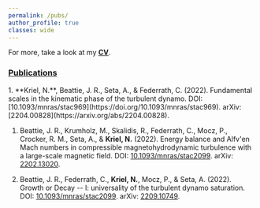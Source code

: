 ```yaml
---
permalink: /pubs/
author_profile: true
classes: wide
---
```


For more, take a look at my [**CV**](/assets/CV.pdf).

<h3><u>
	Publications
</u> </h3>
1. **Kriel, N.**, Beattie, J. R., Seta, A., & Federrath, C. (2022). Fundamental scales in the kinematic phase of the turbulent dynamo. DOI: [10.1093/mnras/stac969](https://doi.org/10.1093/mnras/stac969). arXiv: [2204.00828](https://arxiv.org/abs/2204.00828).

1. Beattie, J. R., Krumholz, M., Skalidis, R., Federrath, C., Mocz, P., Crocker, R. M., Seta, A., & **Kriel, N.** (2022). Energy balance and Alfv\'en Mach numbers in compressible magnetohydrodynamic turbulence with a large-scale magnetic field. DOI: [10.1093/mnras/stac2099](https://doi.org/10.1093/mnras/stac2099). arXiv: [2202.13020](https://arxiv.org/abs/2202.13020).

1. Beattie, J. R., Federrath, C., **Kriel, N.**, Mocz, P., & Seta, A. (2022). Growth or Decay -- I: universality of the turbulent dynamo saturation. DOI: [10.1093/mnras/stac2099](https://doi.org/10.1093/mnras/stac2099). arXiv: [2209.10749](https://arxiv.org/abs/2209.10749).





<!-- 1.  [**Virial Black Hole Mass Estimates of Quasars in the XQ-100 Legacy Survey**](https://orcid.org/0000-0001-9372-4611) <br/>
**Samuel Lai**, Christopher A Onken, Christian Wolf, Fuyan Bian, Guido Cupani, Sebastian Lopez, Valentina D’Odorico 
(2023; MNRAS submitted)
1.  [**Characterising SMSS J2157–3602, the most luminous known quasar, with accretion disc models**](https://ui.adsabs.harvard.edu/abs/2023MNRAS.521.3682L/abstract) <br/>
**Samuel Lai**, Christian Wolf, Christopher A Onken, Fuyan Bian 
(2023; MNRAS, 521(3), 3682)
1.  [**Chemical Abundance of z ~ 6 quasar broad-line regions in the XQR-30 sample**](https://ui.adsabs.harvard.edu/abs/2022MNRAS.513.1801L/abstract) <br/>
**Samuel Lai**, Fuyan Bian, Christopher A Onken, Christian Wolf, Chiara Mazzucchelli, Eduardo Banados, Manuela Bischetti, Sarah E I Bosman, George Becker, Guido Cupani, Valentina D’Odorico, Anna-Christina Eilers, Xiaohui Fan, Emanuele Paolo Farina, Masafusa Onoue, Jan-Torge Schindler, Fabian Walter, Feige Wang, Jinyi Yang, Yongda Zhu 
(2022; MNRAS, 513(2), 1801)
1.  [**Infrared Excesses Around Bright White Dwarfs from Gaia and unWISE. II**](https://ui.adsabs.harvard.edu/abs/2021ApJ...920..156L/abstract) <br/>
**Samuel Lai**, Erik Dennihy, Siyi Xu, Atsuko Nitta, Scot Kleinman, S.K. Leggett, Amy Bonsor, Simon Hodgkin, Alberto Rebassa-Mansergas, Laura K. Rogers  
(2021; ApJ, 920(2), 156)



<h3><u>
	Publications in preparation
</u> </h3>
1.  [**AllBRICQS: The All-sky BRIght, Complete Quasar Survey**](https://ui.adsabs.harvard.edu/abs/2023PASA...40...10O/abstract) <br/>
Christopher A Onken, Christian Wolf, Wei Jeat Hon, **Samuel Lai**, Patrick Tisserand, Rachel Webster 
(2023; PASA, 40, 010)
1.  [**Discovery of the most luminous quasar of the last 9 Gyr**](https://ui.adsabs.harvard.edu/abs/2022PASA...39...37O/abstract) <br/>
Christopher A Onken, **Samuel Lai**, Christian Wolf, Adrian B Lucy, Wei Jeat Hon, Patrick Tisserand, Jennifer L Sokoloski, Gerardo J M Luna, Rajeev Manick, Xiaohui Fan, Fuyan Bian 
(2022; PASA, 39, 037)
1.  [**Five New Post-main-sequence Debris Disks with Gaseous Emission**](https://ui.adsabs.harvard.edu/abs/2020ApJ...905....5D/abstract) <br/>
Erik Dennihy, Siyi Xu, **Samuel Lai**, Amy Bonsor, J.C. Clemens, Patrick Dufour, Boris T. Gansicke, Nicola Pietro Gentile Fusillo, Francois Hardy, R.J. Hegedus, J.J. Hermes, B.C. Kaiser, Markus Kissler-Patig, Beth Klein, Christopher J. Manser, Joshua S. Reding 
(2020; ApJ, 905(1), 15)
1.  [**Infrared Excesses around Bright White Dwarfs from Gaia and unWISE. I.**](https://ui.adsabs.harvard.edu/abs/2020ApJ...902..127X/abstract) <br/>
Siyi Xu, **Samuel Lai**, Erik Dennihy
(2020; ApJ, 902(2), 127) -->